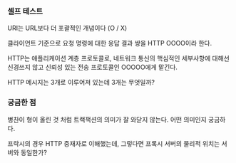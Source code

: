 ### 셀프 테스트

URI는 URL보다 더 포괄적인 개념이다 (O / X)

클라이언트 기준으로 요청 명령에 대한 응답 결과 쌍을 HTTP OOOO이라 한다.

HTTP는 애플리케이션 계층 프로토콜로, 네트워크 통신의 핵심적인 세부사항에 대해선 신경쓰지 않고 신뢰성 있는 전송 프로토콜인 OOOOO에게 맡긴다.

HTTP 메시지는 3개로 이루어져 있는데 3개는 무엇일까?

### 궁금한 점

병찬이 형이 올린 것 처럼 트랙잭션의 의미가 잘 와닫지 않는다. 어떤 의미인지 궁금하다.

프락시의 경우 HTTP 중재자로 이해했는데, 그렇다면 프록시 서버의 물리적 위치는 서버와 동일한가?